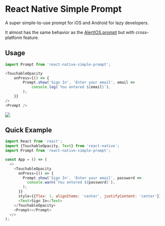 # React Native Simple Prompt

A super simple-to-use prompt for iOS and Android for lazy developers.

It almost has the same behavior as the [AlertIOS.prompt](https://facebook.github.io/react-native/docs/alertios#prompt) but with cross-platform feature.


## Usage
```js
import Prompt from 'react-native-simple-prompt';

<TouchableOpacity
    onPress={() => {
        Prompt.show('Sign In', 'Enter your email', email =>
            console.log(`You entered ${email}`),
        );
    }}
/>
<Prompt />
```

![](https://i.imgur.com/wiF6g7u.gif)

## Quick Example
```js
import React from 'react';
import {TouchableOpacity, Text} from 'react-native';
import Prompt from 'react-native-simple-prompt';

const App = () => (
  <>
    <TouchableOpacity
      onPress={() => {
        Prompt.show('Sign In', 'Enter your email', password =>
          console.warn(`You entered ${password}`),
        );
      }}
      style={{flex: 1, alignItems: 'center', justifyContent: 'center'}}>
      <Text>Sign In</Text>
    </TouchableOpacity>
    <Prompt></Prompt>
  </>
);
```